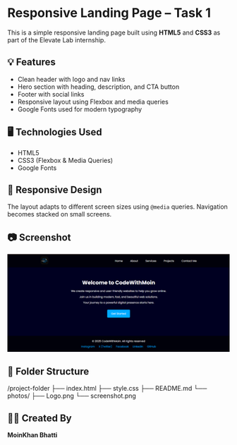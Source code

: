 # Responsive Landing Page – Task 1

This is a simple responsive landing page built using **HTML5** and **CSS3** as part of the Elevate Lab internship.

## 💡 Features

- Clean header with logo and nav links
- Hero section with heading, description, and CTA button
- Footer with social links
- Responsive layout using Flexbox and media queries
- Google Fonts used for modern typography

## 🖥️ Technologies Used

- HTML5
- CSS3 (Flexbox & Media Queries)
- Google Fonts

## 📱 Responsive Design

The layout adapts to different screen sizes using `@media` queries. Navigation becomes stacked on small screens.

## 📷 Screenshot

![Landing Page](photos/Screenshot.png)


## 📁 Folder Structure

/project-folder
├── index.html
├── style.css
├── README.md
└── photos/
├── Logo.png
└── screenshot.png

## 👨‍💻 Created By

**MoinKhan Bhatti**
